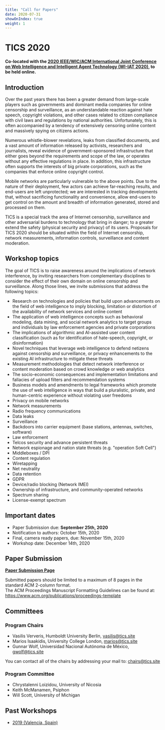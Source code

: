 ```yaml
---
title: "Call for Papers"
date: 2020-07-31
showOnIndex: true
weight: 1
---
```


# TICS 2020

**Co-located with the [2020 IEEE/WIC/ACM International Joint Conference on Web
Intelligence and Intelligent Agent Technology (WI-IAT
2020)](http://wi2020.vcrab.com.au/), to be held online.**

## Introduction

Over the past years there has been a greater demand from large-scale players
such as governments and dominant media companies for online censorship and
surveillance, as an understandable reaction against hate speech, copyright
violations, and other cases related to citizen compliance with civil laws and
regulations by national authorities. Unfortunately, this is often accompanied by
a tendency of extensively censoring online content and massively spying on
citizens actions.

Numerous whistle-blower revelations, leaks from classified documents, and a vast
amount of information released by activists, researchers and journalists, reveal
evidence of government-sponsored infrastructure that either goes beyond the
requirements and scope of the law, or operates without any effective regulations
in place. In addition, this infrastructure often supports the interests of big
private corporations, such as the companies that enforce online copyright
control.

Mobile networks are particularly vulnerable to the above points. Due to the
nature of their deployment, few actors can achieve far-reaching results, and
end-users are left unprotected; we are interested in tracking developments that,
without sacrificing functionality and convenience, allow end-users to get
control on the amount and breadth of information generated, stored and processed
on them.

TICS is a special track the area of Internet censorship, surveillance and other
adversarial burdens to technology that bring in danger; to a greater extend the
safety (physical security and privacy) of its users. Proposals for TICS 2020
should be situated within the field of Internet censorship, network
measurements, information controls, surveillance and content moderation.

## Workshop topics

The goal of TICS is to raise awareness around the implications of network
interference, by inviting researchers from complementary disciplines to consider
the effect of their own domain on online censorship and surveillance. Along
those lines, we invite submissions that address the following topics:

* Research on technologies and policies that build upon advancements on the
  field of web intelligence to imply blocking, limitation or distortion of the
  availability of network services and online content
* The application of web intelligence concepts such as behavioral modeling, data
  mining, and social network analytics to target groups and individuals by law
  enforcement agencies and private corporations
* The implications of algorithmic and AI-assisted user content classification
  (such as for identification of hate-speech, copyright, or disinformation)
* Novel techniques that leverage web intelligence to defend netizens against
  censorship and surveillance, or privacy enhancements to the existing AI
  infrastructure to mitigate these threats
* Measurement methodologies that detect network interference or content
  moderation based on crowd knowledge or web analytics
* The socio-economic consequences and implementation limitations and fallacies
  of upload filters and recommendation systems
* Business models and amendments to legal frameworks which promote the use of
  web intelligence in ways that build a pluralistic, private, and human-centric
  experience without violating user freedoms
* Privacy on mobile networks
* Network measurements
* Radio frequency communications
* Data leaks
* Surveillance
* Backdoors into carrier equipment (base stations, antennas, switches, software)
* Law enforcement
* Telcos security and advance persistent threats
* Network espionage and nation state threats (e.g. "operation Soft Cell")
* Middleboxes / DPI
* Content regulation
* Wiretapping
* Net neutrality
* Data retention
* GDPR
* Device/radio blocking (Network IMEI)
* Ownership of infrastructure, and community-operated networks
* Spectrum sharing
* License-exempt spectrum

## Important dates

* Paper Submission due:            **September 25th, 2020**
* Notification to authors:         October 15th, 2020
* Final, camera ready papers, due: November 15th, 2020
* Workshop date:                   December 14th, 2020

## Paper Submission

**[Paper Submission Page](https://wi-lab.com/cyberchair/2020/wi20/scripts/submit.php?subarea=S07&undisplay_detail=1&wh=/cyberchair/2020/wi20/scripts/ws_submit.php)**

Submitted papers should be limited to a maximum of 8 pages in the standard ACM
2-column format.\
The ACM Proceedings Manuscript Formatting Guidelines can be
found at: <https://www.acm.org/publications/proceedings-template>

## Committees

### Program Chairs

* Vasilis Ververis, Humboldt University Berlin, vasilis@tics.site
* Marios Isaakidis, University College London, marios@tics.site
* Gunnar Wolf, Universidad Nacional Autónoma de México, gwolf@tics.site

You can contact all of the chairs by addressing your mail to:
<chairs@tics.site>

### Program Committee

* Chrystalenni Loizidou, University of Nicosia
* Keith McManamen, Psiphon
* Will Scott, University of Michigan

## Past Workshops

- [2019 (Valencia, Spain)](/2019)
